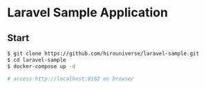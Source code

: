 # Laravel Sample Application

## Start

```bash
$ git clone https://github.com/hirouniverse/laravel-sample.git
$ cd laravel-sample
$ docker-compose up -d

# access http://localhost:8182 on browser
```
